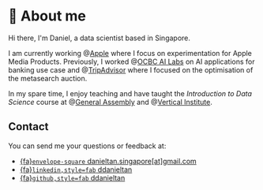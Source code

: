 # <span class="wave">👋</span> About me

Hi there, I'm Daniel, a data scientist based in Singapore.

I am currently working @[Apple](https://www.apple.com/careers/us/) where I focus on experimentation for Apple Media Products. Previously, I worked @[OCBC AI Labs](https://www.ocbc.com/group/careers/) on AI applications for banking use case and @[TripAdvisor](https://careers.tripadvisor.com/) where I focused on the optimisation of the metasearch auction.

In my spare time, I enjoy teaching and have taught the *Introduction to Data Science* course at @[General Assembly](https://generalassemb.ly/) and @[Vertical Institute](https://verticalinstitute.com/).

## Contact
You can send me your questions or feedback at:
- [{fa}`envelope-square` danieltan.singapore\[at\]gmail.com](mailto:danieltan.singapore@gmail.com) 
- [{fa}`linkedin,style=fab` ddanieltan](https://www.linkedin.com/in/ddanieltan/) 
- [{fa}`github,style=fab` ddanieltan](https://github.com/ddanieltan) 